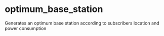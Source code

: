 # optimum_base_station
Generates an optimum base station according to subscribers location and power consumption
